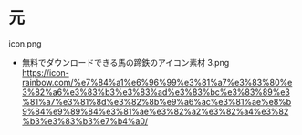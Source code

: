 # 元
icon.png  
- 無料でダウンロードできる馬の蹄鉄のアイコン素材 3.png  
https://icon-rainbow.com/%e7%84%a1%e6%96%99%e3%81%a7%e3%83%80%e3%82%a6%e3%83%b3%e3%83%ad%e3%83%bc%e3%83%89%e3%81%a7%e3%81%8d%e3%82%8b%e9%a6%ac%e3%81%ae%e8%b9%84%e9%89%84%e3%81%ae%e3%82%a2%e3%82%a4%e3%82%b3%e3%83%b3%e7%b4%a0/
